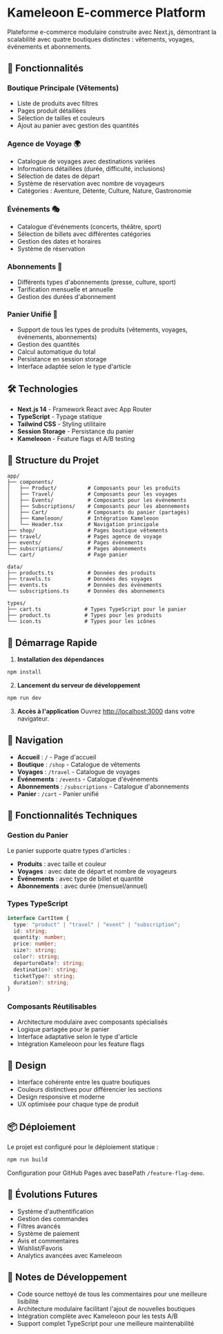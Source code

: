 # Kameleoon E-commerce Platform

Plateforme e-commerce modulaire construite avec Next.js, démontrant la scalabilité avec quatre boutiques distinctes : vêtements, voyages, événements et abonnements.

## 🚀 Fonctionnalités

### Boutique Principale (Vêtements)

- Liste de produits avec filtres
- Pages produit détaillées
- Sélection de tailles et couleurs
- Ajout au panier avec gestion des quantités

### Agence de Voyage 🌍

- Catalogue de voyages avec destinations variées
- Informations détaillées (durée, difficulté, inclusions)
- Sélection de dates de départ
- Système de réservation avec nombre de voyageurs
- Catégories : Aventure, Détente, Culture, Nature, Gastronomie

### Événements 🎭

- Catalogue d'événements (concerts, théâtre, sport)
- Sélection de billets avec différentes catégories
- Gestion des dates et horaires
- Système de réservation

### Abonnements 📰

- Différents types d'abonnements (presse, culture, sport)
- Tarification mensuelle et annuelle
- Gestion des durées d'abonnement

### Panier Unifié 🛒

- Support de tous les types de produits (vêtements, voyages, événements, abonnements)
- Gestion des quantités
- Calcul automatique du total
- Persistance en session storage
- Interface adaptée selon le type d'article

## 🛠️ Technologies

- **Next.js 14** - Framework React avec App Router
- **TypeScript** - Typage statique
- **Tailwind CSS** - Styling utilitaire
- **Session Storage** - Persistance du panier
- **Kameleoon** - Feature flags et A/B testing

## 📁 Structure du Projet

```
app/
├── components/
│   ├── Product/          # Composants pour les produits
│   ├── Travel/           # Composants pour les voyages
│   ├── Events/           # Composants pour les événements
│   ├── Subscriptions/    # Composants pour les abonnements
│   ├── Cart/             # Composants du panier (partagés)
│   ├── Kameleoon/        # Intégration Kameleoon
│   └── Header.tsx        # Navigation principale
├── shop/                 # Pages boutique vêtements
├── travel/               # Pages agence de voyage
├── events/               # Pages événements
├── subscriptions/        # Pages abonnements
└── cart/                 # Page panier

data/
├── products.ts           # Données des produits
├── travels.ts            # Données des voyages
├── events.ts             # Données des événements
└── subscriptions.ts      # Données des abonnements

types/
├── cart.ts              # Types TypeScript pour le panier
├── product.ts           # Types pour les produits
└── icon.ts              # Types pour les icônes
```

## 🎯 Démarrage Rapide

1. **Installation des dépendances**

```bash
npm install
```

2. **Lancement du serveur de développement**

```bash
npm run dev
```

3. **Accès à l'application**
   Ouvrez [http://localhost:3000](http://localhost:3000) dans votre navigateur.

## 🧭 Navigation

- **Accueil** : `/` - Page d'accueil
- **Boutique** : `/shop` - Catalogue de vêtements
- **Voyages** : `/travel` - Catalogue de voyages
- **Événements** : `/events` - Catalogue d'événements
- **Abonnements** : `/subscriptions` - Catalogue d'abonnements
- **Panier** : `/cart` - Panier unifié

## 🔧 Fonctionnalités Techniques

### Gestion du Panier

Le panier supporte quatre types d'articles :

- **Produits** : avec taille et couleur
- **Voyages** : avec date de départ et nombre de voyageurs
- **Événements** : avec type de billet et quantité
- **Abonnements** : avec durée (mensuel/annuel)

### Types TypeScript

```typescript
interface CartItem {
  type: "product" | "travel" | "event" | "subscription";
  id: string;
  quantity: number;
  price: number;
  size?: string;
  color?: string;
  departureDate?: string;
  destination?: string;
  ticketType?: string;
  duration?: string;
}
```

### Composants Réutilisables

- Architecture modulaire avec composants spécialisés
- Logique partagée pour le panier
- Interface adaptative selon le type d'article
- Intégration Kameleoon pour les feature flags

## 🎨 Design

- Interface cohérente entre les quatre boutiques
- Couleurs distinctives pour différencier les sections
- Design responsive et moderne
- UX optimisée pour chaque type de produit

## 📦 Déploiement

Le projet est configuré pour le déploiement statique :

```bash
npm run build
```

Configuration pour GitHub Pages avec basePath `/feature-flag-demo`.

## 🔮 Évolutions Futures

- Système d'authentification
- Gestion des commandes
- Filtres avancés
- Système de paiement
- Avis et commentaires
- Wishlist/Favoris
- Analytics avancées avec Kameleoon

## 📝 Notes de Développement

- Code source nettoyé de tous les commentaires pour une meilleure lisibilité
- Architecture modulaire facilitant l'ajout de nouvelles boutiques
- Intégration complète avec Kameleoon pour les tests A/B
- Support complet TypeScript pour une meilleure maintenabilité
